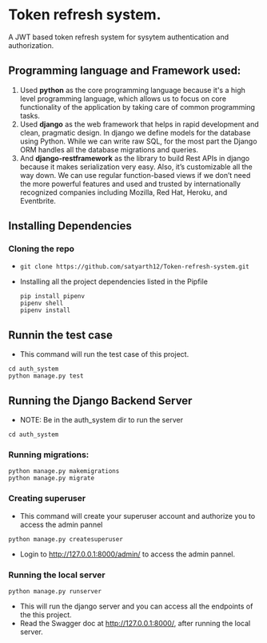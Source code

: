 # Token refresh system.
A JWT based token refresh system for sysytem authentication and authorization. 

## Programming language and Framework used:
1. Used **python** as the core programming language because it's a high level programming language, which allows us to focus on core functionality of the application by taking care of common programming tasks.
2. Used **django** as the web framework that helps in rapid development and clean, pragmatic design. In django we define models for the database using Python. While we can write raw SQL, for the most part the Django ORM handles all the database migrations and queries.    
3. And **django-restframework** as the library to build Rest APIs in django because it makes serialization very easy. Also, it’s customizable all the way down. We can use regular function-based views if we don’t need the more powerful features and used and trusted by internationally recognized companies including Mozilla, Red Hat, Heroku, and Eventbrite.

## Installing Dependencies

### Cloning the repo
  - ```
    git clone https://github.com/satyarth12/Token-refresh-system.git
    ```
  - Installing all the project dependencies listed in the Pipfile
    ```
    pip install pipenv
    pipenv shell
    pipenv install
    ```

## Runnin the test case
  - This command will run the test case of this project.
  ```
  cd auth_system
  python manage.py test
  ```

## Running the Django Backend Server
  - NOTE: Be in the auth_system dir to run the server
   ```
   cd auth_system
   ```
   ### Running migrations:
   ```
   python manage.py makemigrations
   python manage.py migrate
   ```

   ### Creating superuser
   - This command will create your superuser account and authorize you to access the admin pannel
   ```
   python manage.py createsuperuser
   ```
   - Login to http://127.0.0.1:8000/admin/ to access the admin pannel.

  ### Running the local server

  ```
  python manage.py runserver
  ```
  - This will run the django server and you can access all the endpoints of the this project.
  - Read the Swagger doc at http://127.0.0.1:8000/, after running the local server.

  